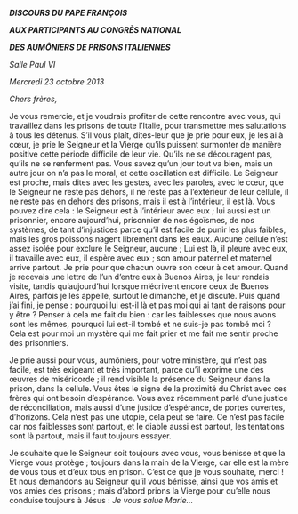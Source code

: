 ***DISCOURS DU PAPE FRANÇOIS***

***AUX PARTICIPANTS AU CONGRÈS NATIONAL***

***DES AUMÔNIERS DE PRISONS ITALIENNES***

*Salle Paul VI*

*Mercredi 23 octobre 2013*

*Chers frères,*

Je vous remercie, et je voudrais profiter de cette rencontre avec vous, qui travaillez dans les prisons de toute l’Italie, pour transmettre mes salutations à tous les détenus. S’il vous plaît, dites-leur que je prie pour eux, je les ai à cœur, je prie le Seigneur et la Vierge qu’ils puissent surmonter de manière positive cette période difficile de leur vie. Qu’ils ne se découragent pas, qu’ils ne se renferment pas. Vous savez qu’un jour tout va bien, mais un autre jour on n’a pas le moral, et cette oscillation est difficile. Le Seigneur est proche, mais dites avec les gestes, avec les paroles, avec le cœur, que le Seigneur ne reste pas dehors, il ne reste pas à l’extérieur de leur cellule, il ne reste pas en dehors des prisons, mais il est à l’intérieur, il est là. Vous pouvez dire cela : le Seigneur est à l’intérieur avec eux ; lui aussi est un prisonnier, encore aujourd’hui, prisonnier de nos égoïsmes, de nos systèmes, de tant d’injustices parce qu’il est facile de punir les plus faibles, mais les gros poissons nagent librement dans les eaux. Aucune cellule n’est assez isolée pour exclure le Seigneur, aucune ; Lui est là, il pleure avec eux, il travaille avec eux, il espère avec eux ; son amour paternel et maternel arrive partout. Je prie pour que chacun ouvre son cœur à cet amour. Quand je recevais une lettre de l’un d’entre eux à Buenos Aires, je leur rendais visite, tandis qu’aujourd’hui lorsque m’écrivent encore ceux de Buenos Aires, parfois je les appelle, surtout le dimanche, et je discute. Puis quand j’ai fini, je pense : pourquoi lui est-il là et pas moi qui ai tant de raisons pour y être ? Penser à cela me fait du bien : car les faiblesses que nous avons sont les mêmes, pourquoi lui est-il tombé et ne suis-je pas tombé moi ? Cela est pour moi un mystère qui me fait prier et me fait me sentir proche des prisonniers.

Je prie aussi pour vous, aumôniers, pour votre ministère, qui n’est pas facile, est très exigeant et très important, parce qu’il exprime une des œuvres de miséricorde ; il rend visible la présence du Seigneur dans la prison, dans la cellule. Vous êtes le signe de la proximité du Christ avec ces frères qui ont besoin d’espérance. Vous avez récemment parlé d’une justice de réconciliation, mais aussi d’une justice d’espérance, de portes ouvertes, d’horizons. Cela n’est pas une utopie, cela peut se faire. Ce n’est pas facile car nos faiblesses sont partout, et le diable aussi est partout, les tentations sont là partout, mais il faut toujours essayer.

Je souhaite que le Seigneur soit toujours avec vous, vous bénisse et que la Vierge vous protège ; toujours dans la main de la Vierge, car elle est la mère de vous tous et d’eux tous en prison. C’est ce que je vous souhaite, merci ! Et nous demandons au Seigneur qu’il vous bénisse, ainsi que vos amis et vos amies des prisons ; mais d’abord prions la Vierge pour qu’elle nous conduise toujours à Jésus : *Je vous salue Marie...*